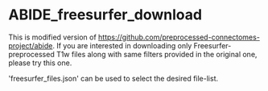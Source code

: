 # ABIDE_freesurfer_download

This is modified version of https://github.com/preprocessed-connectomes-project/abide.
If you are interested in downloading only Freesurfer-preprocessed T1w files along with same filters provided in the original one,
please try this one.

'freesurfer_files.json' can be used to select the desired file-list.
